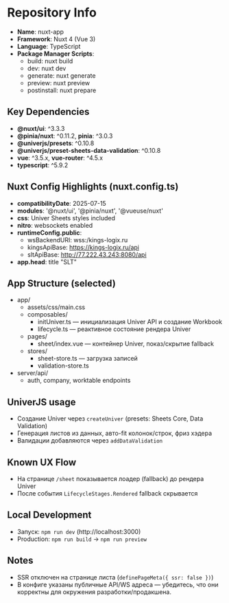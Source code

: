 # Repository Info

- **Name**: nuxt-app
- **Framework**: Nuxt 4 (Vue 3)
- **Language**: TypeScript
- **Package Manager Scripts**:
  - build: nuxt build
  - dev: nuxt dev
  - generate: nuxt generate
  - preview: nuxt preview
  - postinstall: nuxt prepare

## Key Dependencies
- **@nuxt/ui**: ^3.3.3
- **@pinia/nuxt**: ^0.11.2, **pinia**: ^3.0.3
- **@univerjs/presets**: ^0.10.8
- **@univerjs/preset-sheets-data-validation**: ^0.10.8
- **vue**: ^3.5.x, **vue-router**: ^4.5.x
- **typescript**: ^5.9.2

## Nuxt Config Highlights (nuxt.config.ts)
- **compatibilityDate**: 2025-07-15
- **modules**: '@nuxt/ui', '@pinia/nuxt', '@vueuse/nuxt'
- **css**: Univer Sheets styles included
- **nitro**: websockets enabled
- **runtimeConfig.public**:
  - wsBackendURI: wss:/kings-logix.ru
  - kingsApiBase: https://kings-logix.ru/api
  - sltApiBase: http://77.222.43.243:8080/api
- **app.head**: title "SLT"

## App Structure (selected)
- app/
  - assets/css/main.css
  - composables/
    - initUniver.ts — инициализация Univer API и создание Workbook
    - lifecycle.ts — реактивное состояние рендера Univer
  - pages/
    - sheet/index.vue — контейнер Univer, показ/скрытие fallback
  - stores/
    - sheet-store.ts — загрузка записей
    - validation-store.ts
- server/api/
  - auth, company, worktable endpoints

## UniverJS usage
- Создание Univer через `createUniver` (presets: Sheets Core, Data Validation)
- Генерация листов из данных, авто-fit колонок/строк, фриз хэдера
- Валидации добавляются через `addDataValidation`

## Known UX Flow
- На странице `/sheet` показывается лоадер (fallback) до рендера Univer
- После события `LifecycleStages.Rendered` fallback скрывается

## Local Development
- Запуск: `npm run dev` (http://localhost:3000)
- Production: `npm run build` → `npm run preview`

## Notes
- SSR отключен на странице листа (`definePageMeta({ ssr: false })`)
- В конфиге указаны публичные API/WS адреса — убедитесь, что они корректны для окружения разработки/продакшена.